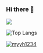 ### Hi there 👋

[![](https://github-readme-stats.vercel.app/api?username=myyh1234)](https://github.com/anuraghazra/github-readme-stats)

![Top Langs](https://github-readme-stats.vercel.app/api/top-langs/?username=myyh1234)

[![myyh1234](http://mazassumnida.wtf/api/v2/generate_badge?boj=myyh1234)](https://solved.ac/myyh1234)
<!--
**myyh1234/myyh1234** is a ✨ _special_ ✨ repository because its `README.md` (this file) appears on your GitHub profile.

Here are some ideas to get you started:

- 🔭 I’m currently working on ...
- 🌱 I’m currently learning ...
- 👯 I’m looking to collaborate on ...
- 🤔 I’m looking for help with ...
- 💬 Ask me about ...
- 📫 How to reach me: ...
- 😄 Pronouns: ...
- ⚡ Fun fact: ...
-->
